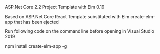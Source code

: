 ASP.Net Core 2.2 Project Template with Elm 0.19

Based on ASP.Net Core React Template substituted with Elm create-elm-app that has been ejected


Run following code on the command line before opening in Visual Studio 2019

npm install create-elm-app -g